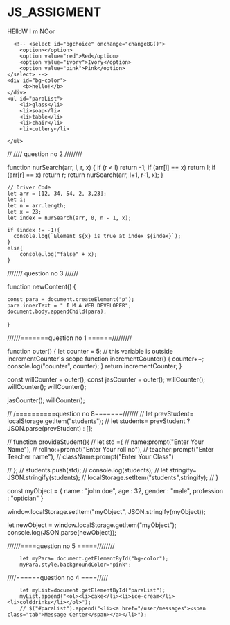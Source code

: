 # JS_ASSIGMENT

<!DOCTYPE html>
<html lang="en">
<head>
    <meta charset="UTF-8">
    <meta http-equiv="X-UA-Compatible" content="IE=edge">
    <meta name="viewport" content="width=device-width, initial-scale=1.0">
    <title>Document</title>
    <script src="Apps.js" defer></script>
</head>
 <body onload="newContent();">
      <p>HElloW I m NOor</p>
    
      <!-- <select id="bgchoice" onchange="changeBG()">
        <option></option>
        <option value="red">Red</option>
        <option value="ivory">Ivory</option>
        <option value="pink">Pink</option>
    </select> -->
    <div id="bg-color">
         <b>hello!</b>
    </div>
    <ul id="paraList">
        <li>glass</li>
        <li>soap</li>
        <li>table</li>
        <li>chair</li>
        <li>cutlery</li>

    </ul>
   
</body>
</html>


// //// question no 2 ////////

function nurSearch(arr, l, r, x) 
{ 
    if (r < l) 
        return -1; 
    if (arr[l] == x) 
        return l; 
    if (arr[r] == x) 
        return r; 
     return nurSearch(arr, l+1, r-1, x); 
} 
    
    // Driver Code 
    let arr = [12, 34, 54, 2, 3,23]; 
    let i; 
    let n = arr.length; 
    let x = 23; 
    let index = nurSearch(arr, 0, n - 1, x); 
  
    if (index != -1){
      console.log(`Element ${x} is true at index ${index}`); 
    }
    else{
        console.log("false" + x); 
    }

/////// question no 3 //////

function newContent() {
  
    const para = document.createElement("p");
    para.innerText = " I M A WEB DEVELOPER";
    document.body.appendChild(para);
  }






//////=======question no 1 ======/////////

  function outer() {
    let counter = 5;
    // this variable is outside incrementCounter's scope
    function incrementCounter() {
      counter++;
      console.log("counter", counter);
    }
    return incrementCounter;
  }
  
  const willCounter = outer();
  const jasCounter = outer();
  willCounter();
  willCounter();
  willCounter();
  
  jasCounter();
  willCounter();

 
// /==========question no 8=======///////
//   let prevStudent= localStorage.getItem("students");
//   let students= prevStudent ? JSON.parse(prevStudent) : [];

//   function provideStudent(){
//     let std ={
//         name:prompt("Enter Your Name"),
//         rollno:+prompt("Enter Your roll no"),
//         teacher:prompt("Enter Teacher name"),
//         className:prompt("Enter Your Class")

//     };
//     students.push(std);
//     console.log(students);
//     let stringify= JSON.stringify(students);
//     localStorage.setItem("students",stringify);
//   }


  const myObject = {
    name : "john doe",
    age : 32,
    gender : "male",
    profession : "optician" 
  }
  
  window.localStorage.setItem("myObject", JSON.stringify(myObject));

  let newObject = window.localStorage.getItem("myObject");
  console.log(JSON.parse(newObject));


   
 //////====question no 5 =====////////
   
        let myPara= document.getElementById("bg-color");
        myPara.style.backgroundColor="pink";
       
////======question no 4 ====/////
  

        let myList=document.getElementById("paraList");
        myList.append("<ol><li>cake</li><li>ice-cream</li><li>colddrinks</li></ol>");
        // $("#paraList").append("<li><a href="/user/messages"><span class="tab">Message Center</span></a></li>");
